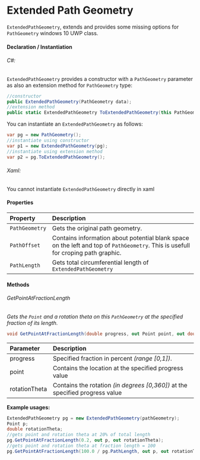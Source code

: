 # Extended Path Geometry
`ExtendedPathGeometry`, extends and provides some missing options for `PathGeometry` windows 10 UWP class.

#### Declaration / Instantiation
###### C#:
`ExtendedPathGeometry` provides a constructor with a `PathGeometry` parameter as also an extension method for `PathGeometry` type:
```cs
//constructor
public ExtendedPathGeometry(PathGeometry data);
//extension method
public static ExtendedPathGeometry ToExtendedPathGeometry(this PathGeometry geometry);
```
You can instantiate an `ExtendedPathGeometry` as follows:
```cs
var pg = new PathGeometry();
//instantiate using constructor
var p1 = new ExtendedPathGeometry(pg);
//instantiate using extension method
var p2 = pg.ToExtendedPathGeometry();
```
###### Xaml:
You cannot instantiate `ExtendedPathGeometry` directly in xaml


#### Properties

| Property | Description |
| :------- | :---------- |
| `PathGeometry` | Gets the original path geometry. |
| `PathOffset` | Contains information about potential blank space on the left and top of `PathGeometry`. This is usefull for croping path graphic. |
| `PathLength` | Gets total circumferential length of `ExtendedPathGeometry` |

#### Methods

###### GetPointAtFractionLength
*Gets the `Point` and a rotation theta on this `PathGeometry` at the specified fraction of its length.*
```cs
void GetPointAtFractionLength(double progress, out Point point, out double rotationTheta);
```
| Parameter | Description |
| :------- | :---------- |
| progress | Specified fraction in percent *(range [0,1])*. |
| point |  Contains the location at the specified progress value |
| rotationTheta | Contains the rotation *(in degrees [0,360])* at the specified progress value |

**Example usages:**

```cs
ExtendedPathGeometry pg = new ExtendedPathGeometry(pathGeometry);
Point p;
double rotationTheta;
//gets point and rotation theta at 20% of total length
pg.GetPointAtFractionLength(0.2, out p, out rotationTheta);
//gets point and rotation theta at fraction length = 100
pg.GetPointAtFractionLength(100.0 / pg.PathLength, out p, out rotationTheta);
```
